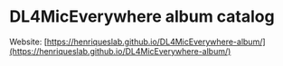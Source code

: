 # DL4MicEverywhere album catalog

Website: [https://henriqueslab.github.io/DL4MicEverywhere-album/](https://henriqueslab.github.io/DL4MicEverywhere-album/)